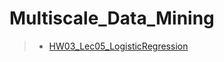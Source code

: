 # Multiscale_Data_Mining
>  - [HW03_Lec05_LogisticRegression](HW03_Lec05_LogisticRegression.html)<br/>

